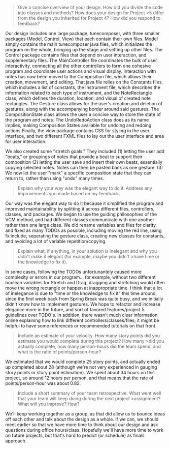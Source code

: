 >Give a concise overview of your design. How did you divide the code into classes and methods? How does your design for Project >5 differ from the design you inherited for Project 4? How did you respond to feedback?

Our design includes one large package, tunecomposer, with three smaller packages (Model, Control, View) that each contain their own files. Model simply contains the main tunecomposer java files, which initializes the program on the whole, bringing up the stage and setting up other files. The Control package contains files that depend on user interaction, and supplementary files. The MainController file coordinates the bulk of user interactivity, connecting all the other controllers to form one cohesive program and coordinate user actions and visual display. Interaction with notes has now been moved to the Composition file, which allows their creation, movement, and editing. That java file relies on the Constants files, which includes a list of constants, the Instrument file, which describes the information related to each type of instrument, and the NoteRectangle class, which defines the duration, location, and visual of created note rectangles. The Gesture class allows for the user's creation and deletion of gestures, along with the accompanying border around said gestures. The CompositionState class allows the user a concise way to store the state of the program and notes. The UndoRedoAction class does as its name implies, making Composition States available for undoing and redoing actions.Finally, the view package contains CSS for styling in the user interface, and two different FXML files to lay out the user interface and area for user interaction.

We also created some "stretch goals." They included (1) letting the user add "beats," or groupings of notes that provide a beat to support their composition (2) letting the user save and insert their own beats, essentially copying selected notes. Notes can then be pasted back as one gesture. (3) We now let the user "mark" a specific composition state that they can return to, rather than using "undo" many times.

>Explain why your way was the elegant way to do it. Address any improvements you made based on my feedback.

Our way was the elegant way to do it because it simplified the program and improved maintainability by splitting it across different files, controllers, classes, and packages. We began to use the guiding philosophies of the VCM method, and had different classes communicate with one another rather than one large class. We did rename variables and files for clarity, and fixed as many TODOs as possible, including moving the red line, using fx:include, seperating the gesture class, creating new classes for constants, and avoiding a lot of variable repetition/copying. 

>Explain what, if anything, in your solution is inelegant and why you didn't make it elegant (for example, maybe you didn't >have time or the knowledge to fix it).

In some cases, following the TODOs unfortunantely caused more complexity or errors in our program... for example, without two different boolean variables for Stretch and Drag, dragging and stretching would often move the wrong rectangle or happen at inappropriate time. I think that a lot of inelegance is due to "time or the knowledge to fix it" this time around, since the first week back from Spring Break was quite busy, and we initially didn't know how to implement gestures. We hope to refactor and increase elegance more in the future, and sort of favored features/project 5 guidelines over TODO's. In addition, there wasn't much clear information online explaining how to link different controllers/classes/files; it might be helpful to have some references or recommended tutorials on that front.

>Include an estimate of your velocity. How many story points did you estimate you would complete during this project? How many >did you actually complete, how many person-hours did the team spend, and what is the ratio of points/person-hour?

We estimated that we would complete 25 story points, and actually ended up completed about 28 (although we're not very experienced in gauging story points or story point estimation). We spent about 34 hours on this project, so around 12 hours per person, and that means that the rate of points/person-hour was about 0.82.

>Include a short summary of your team retrospective. What went well that your team will keep doing during the next project >assignment? What will you improve? How?

We'll keep working together as a group, as that did allow us to bounce ideas off each other and talk about the design as a whole. If we can, we should meet earlier so that we have more time to think about our design and ask questions during office hours/class. Hopefully we'll have more time to work on future projects, but that's hard to predict (or schedule) as finals approach.

